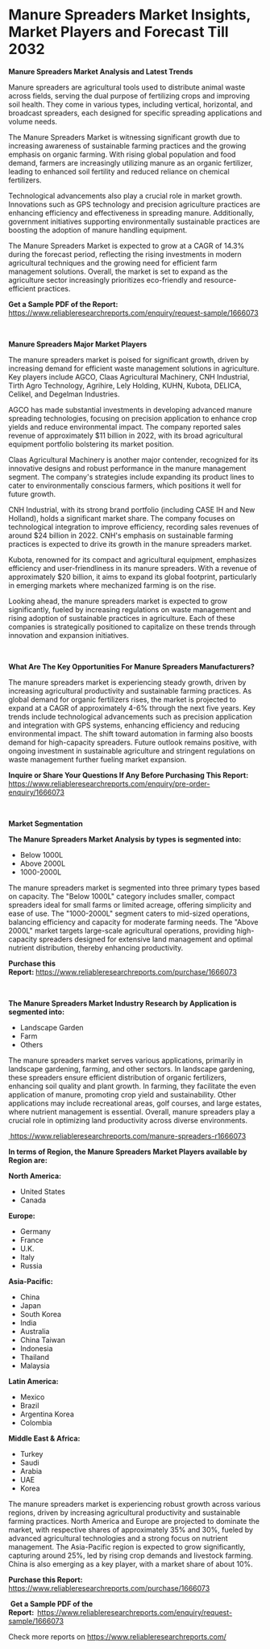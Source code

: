 <p><h1>Manure Spreaders Market Insights, Market Players and Forecast Till 2032</h1></p><p><strong>Manure Spreaders Market Analysis and Latest Trends</strong></p>
<p><p>Manure spreaders are agricultural tools used to distribute animal waste across fields, serving the dual purpose of fertilizing crops and improving soil health. They come in various types, including vertical, horizontal, and broadcast spreaders, each designed for specific spreading applications and volume needs. </p><p>The Manure Spreaders Market is witnessing significant growth due to increasing awareness of sustainable farming practices and the growing emphasis on organic farming. With rising global population and food demand, farmers are increasingly utilizing manure as an organic fertilizer, leading to enhanced soil fertility and reduced reliance on chemical fertilizers. </p><p>Technological advancements also play a crucial role in market growth. Innovations such as GPS technology and precision agriculture practices are enhancing efficiency and effectiveness in spreading manure. Additionally, government initiatives supporting environmentally sustainable practices are boosting the adoption of manure handling equipment.</p><p>The Manure Spreaders Market is expected to grow at a CAGR of 14.3% during the forecast period, reflecting the rising investments in modern agricultural techniques and the growing need for efficient farm management solutions. Overall, the market is set to expand as the agriculture sector increasingly prioritizes eco-friendly and resource-efficient practices.</p></p>
<p><strong>Get a Sample PDF of the Report:&nbsp;</strong> <a href="https://www.reliableresearchreports.com/enquiry/request-sample/1666073?utm_campaign=2104&utm_medium=2&utm_source=Github&utm_content=ia&utm_term=17022025&utm_id=manure-spreaders">https://www.reliableresearchreports.com/enquiry/request-sample/1666073</a></p>
<p>&nbsp;</p>
<p><strong>Manure Spreaders Major Market Players</strong></p>
<p><p>The manure spreaders market is poised for significant growth, driven by increasing demand for efficient waste management solutions in agriculture. Key players include AGCO, Claas Agricultural Machinery, CNH Industrial, Tirth Agro Technology, Agrihire, Lely Holding, KUHN, Kubota, DELICA, Celikel, and Degelman Industries.</p><p>AGCO has made substantial investments in developing advanced manure spreading technologies, focusing on precision application to enhance crop yields and reduce environmental impact. The company reported sales revenue of approximately $11 billion in 2022, with its broad agricultural equipment portfolio bolstering its market position.</p><p>Claas Agricultural Machinery is another major contender, recognized for its innovative designs and robust performance in the manure management segment. The company's strategies include expanding its product lines to cater to environmentally conscious farmers, which positions it well for future growth.</p><p>CNH Industrial, with its strong brand portfolio (including CASE IH and New Holland), holds a significant market share. The company focuses on technological integration to improve efficiency, recording sales revenues of around $24 billion in 2022. CNH's emphasis on sustainable farming practices is expected to drive its growth in the manure spreaders market.</p><p>Kubota, renowned for its compact and agricultural equipment, emphasizes efficiency and user-friendliness in its manure spreaders. With a revenue of approximately $20 billion, it aims to expand its global footprint, particularly in emerging markets where mechanized farming is on the rise.</p><p>Looking ahead, the manure spreaders market is expected to grow significantly, fueled by increasing regulations on waste management and rising adoption of sustainable practices in agriculture. Each of these companies is strategically positioned to capitalize on these trends through innovation and expansion initiatives.</p></p>
<p>&nbsp;</p>
<p><strong>What Are The Key Opportunities For Manure Spreaders Manufacturers?</strong></p>
<p><p>The manure spreaders market is experiencing steady growth, driven by increasing agricultural productivity and sustainable farming practices. As global demand for organic fertilizers rises, the market is projected to expand at a CAGR of approximately 4-6% through the next five years. Key trends include technological advancements such as precision application and integration with GPS systems, enhancing efficiency and reducing environmental impact. The shift toward automation in farming also boosts demand for high-capacity spreaders. Future outlook remains positive, with ongoing investment in sustainable agriculture and stringent regulations on waste management further fueling market expansion.</p></p>
<p><strong>Inquire or Share Your Questions If Any Before Purchasing This Report:</strong> <a href="https://www.reliableresearchreports.com/enquiry/pre-order-enquiry/1666073?utm_campaign=2104&utm_medium=2&utm_source=Github&utm_content=ia&utm_term=17022025&utm_id=manure-spreaders">https://www.reliableresearchreports.com/enquiry/pre-order-enquiry/1666073</a></p>
<p>&nbsp;</p>
<p><strong>Market Segmentation</strong></p>
<p><strong>The Manure Spreaders Market Analysis by types is segmented into:</strong></p>
<p><ul><li>Below 1000L</li><li>Above 2000L</li><li>1000-2000L</li></ul></p>
<p><p>The manure spreaders market is segmented into three primary types based on capacity. The "Below 1000L" category includes smaller, compact spreaders ideal for small farms or limited acreage, offering simplicity and ease of use. The "1000-2000L" segment caters to mid-sized operations, balancing efficiency and capacity for moderate farming needs. The "Above 2000L" market targets large-scale agricultural operations, providing high-capacity spreaders designed for extensive land management and optimal nutrient distribution, thereby enhancing productivity.</p></p>
<p><strong>Purchase this Report:&nbsp;</strong><a href="https://www.reliableresearchreports.com/purchase/1666073?utm_campaign=2104&utm_medium=2&utm_source=Github&utm_content=ia&utm_term=17022025&utm_id=manure-spreaders">https://www.reliableresearchreports.com/purchase/1666073</a></p>
<p>&nbsp;</p>
<p><strong>The Manure Spreaders Market Industry Research by Application is segmented into:</strong></p>
<p><ul><li>Landscape Garden</li><li>Farm</li><li>Others</li></ul></p>
<p><p>The manure spreaders market serves various applications, primarily in landscape gardening, farming, and other sectors. In landscape gardening, these spreaders ensure efficient distribution of organic fertilizers, enhancing soil quality and plant growth. In farming, they facilitate the even application of manure, promoting crop yield and sustainability. Other applications may include recreational areas, golf courses, and large estates, where nutrient management is essential. Overall, manure spreaders play a crucial role in optimizing land productivity across diverse environments.</p></p>
<p><a href="https://www.reliableresearchreports.com/manure-spreaders-r1666073?utm_campaign=2104&utm_medium=2&utm_source=Github&utm_content=ia&utm_term=17022025&utm_id=manure-spreaders">&nbsp;https://www.reliableresearchreports.com/manure-spreaders-r1666073</a></p>
<p><strong>In terms of Region, the Manure Spreaders Market Players available by Region are:</strong></p>
<p>
    <p> <strong> North America: </strong>
        <ul>
            <li>United States</li>
            <li>Canada</li>
        </ul>
        </p> 
    <p> <strong> Europe: </strong>
        <ul>
            <li>Germany</li>
            <li>France</li>
            <li>U.K.</li>
            <li>Italy</li>
            <li>Russia</li>
        </ul>
        </p> 
    <p> <strong> Asia-Pacific: </strong>
        <ul>
            <li>China</li>
            <li>Japan</li>
            <li>South Korea</li>
            <li>India</li>
            <li>Australia</li>
            <li>China Taiwan</li>
            <li>Indonesia</li>
            <li>Thailand</li>
            <li>Malaysia</li>
        </ul>
        </p> 
    <p> <strong> Latin America: </strong>
        <ul>
            <li>Mexico</li>
            <li>Brazil</li>
            <li>Argentina Korea</li>
            <li>Colombia</li>
        </ul>
        </p> 
    <p> <strong> Middle East & Africa: </strong>
        <ul>
            <li>Turkey</li>
            <li>Saudi</li>
            <li>Arabia</li>
            <li>UAE</li>
            <li>Korea</li>
        </ul>
    </p>
    </p>
<p><p>The manure spreaders market is experiencing robust growth across various regions, driven by increasing agricultural productivity and sustainable farming practices. North America and Europe are projected to dominate the market, with respective shares of approximately 35% and 30%, fueled by advanced agricultural technologies and a strong focus on nutrient management. The Asia-Pacific region is expected to grow significantly, capturing around 25%, led by rising crop demands and livestock farming. China is also emerging as a key player, with a market share of about 10%.</p></p>
<p><strong>Purchase this Report: </strong><a href="https://www.reliableresearchreports.com/purchase/1666073?utm_campaign=2104&utm_medium=2&utm_source=Github&utm_content=ia&utm_term=17022025&utm_id=manure-spreaders">https://www.reliableresearchreports.com/purchase/1666073</a></p>
<p>&nbsp;<strong>Get a Sample PDF of the Report:&nbsp;&nbsp;</strong><a href="https://www.reliableresearchreports.com/enquiry/request-sample/1666073?utm_campaign=2104&utm_medium=2&utm_source=Github&utm_content=ia&utm_term=17022025&utm_id=manure-spreaders">https://www.reliableresearchreports.com/enquiry/request-sample/1666073</a></p>
<p><strong></strong></p>
<p>Check more reports on <a href="https://www.reliableresearchreports.com/?utm_campaign=2104&utm_medium=2&utm_source=Github&utm_content=ia&utm_term=17022025&utm_id=manure-spreaders">https://www.reliableresearchreports.com/</a></p>